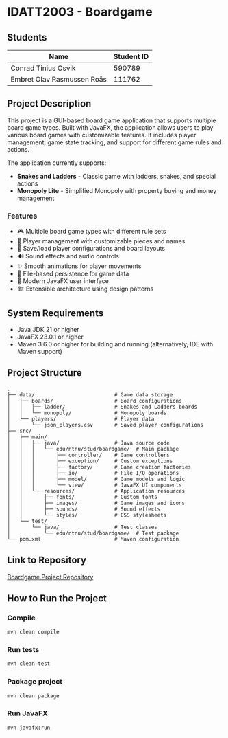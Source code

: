 # IDATT2003 - Boardgame

## Students
| Name                | Student ID |
|---------------------|------------|
| Conrad Tinius Osvik | 590789     |
| Embret Olav Rasmussen Roås | 111762     |

## Project Description
This project is a GUI-based board game application that supports multiple board game types. Built with JavaFX, the application allows users to play various board games with customizable features. It includes player management, game state tracking, and support for different game rules and actions.

The application currently supports:

- **Snakes and Ladders** - Classic game with ladders, snakes, and special actions
- **Monopoly Lite** - Simplified Monopoly with property buying and money management

### Features

- 🎮 Multiple board game types with different rule sets
- 👥 Player management with customizable pieces and names
- 💾 Save/load player configurations and board layouts
- 🔊 Sound effects and audio controls
- ✨ Smooth animations for player movements
- 📁 File-based persistence for game data
- 🎨 Modern JavaFX user interface
- 🏗️ Extensible architecture using design patterns

## System Requirements
- Java JDK 21 or higher
- JavaFX 23.0.1 or higher
- Maven 3.6.0 or higher for building and running (alternatively, IDE with Maven support)

## Project Structure
```
.
├── data/                          # Game data storage
│   ├── boards/                    # Board configurations
│   │   ├── ladder/                # Snakes and Ladders boards
│   │   └── monopoly/              # Monopoly boards
│   └── players/                   # Player data
│       └── json_players.csv       # Saved player configurations
├── src/
│   ├── main/
│   │   ├── java/                  # Java source code
│   │   │   └── edu/ntnu/stud/boardgame/  # Main package
│   │   │       ├── controller/    # Game controllers
│   │   │       ├── exception/     # Custom exceptions
│   │   │       ├── factory/       # Game creation factories
│   │   │       ├── io/            # File I/O operations
│   │   │       ├── model/         # Game models and logic
│   │   │       └── view/          # JavaFX UI components
│   │   └── resources/             # Application resources
│   │       ├── fonts/             # Custom fonts
│   │       ├── images/            # Game images and icons
│   │       ├── sounds/            # Sound effects
│   │       └── styles/            # CSS stylesheets
│   └── test/
│       └── java/                  # Test classes
│           └── edu/ntnu/stud/boardgame/  # Test package
└── pom.xml                        # Maven configuration
```

## Link to Repository
[Boardgame Project Repository](https://github.com/ConradOsvik/IDATT2003_Boardgame)

## How to Run the Project

### Compile
```bash
mvn clean compile
```

### Run tests
```bash
mvn clean test
```

### Package project
```bash
mvn clean package
```

### Run JavaFX
```bash
mvn javafx:run
```
